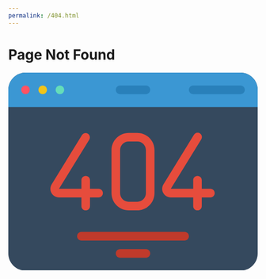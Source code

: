 ```yaml
---
permalink: /404.html
---
```

Page Not Found
=======

<html>
<div style="text-align:center;">
<svg height="auto" viewBox="0 0 58 46" width="auto" xmlns="http://www.w3.org/2000/svg"><g id="Page-1" fill="none" fill-rule="evenodd"><g id="037---404-Page" fill-rule="nonzero"><path id="Shape" d="m6 46h-2c-2.209139 0-4-1.790861-4-4v-38c0-2.209139 1.790861-4 4-4h50c2.209139 0 4 1.790861 4 4v38c0 2.209139-1.790861 4-4 4z" fill="#35495e"/><path id="Shape" d="m58 4v4h-58v-4c0-2.209139 1.790861-4 4-4h50c2.209139 0 4 1.790861 4 4z" fill="#3b97d3"/><path id="Shape" d="m32 3h-6c-.5522847 0-1 .44771525-1 1s.4477153 1 1 1h6c.5522847 0 1-.44771525 1-1s-.4477153-1-1-1z" fill="#2980ba"/><path id="Shape" d="m54 3h-11c-.5522847 0-1 .44771525-1 1s.4477153 1 1 1h11c.5522847 0 1-.44771525 1-1s-.4477153-1-1-1z" fill="#2980ba"/><circle id="Oval" cx="4" cy="4" fill="#ff5364" r="1"/><circle id="Oval" cx="8" cy="4" fill="#f0c419" r="1"/><circle id="Oval" cx="12" cy="4" fill="#65ddb9" r="1"/><g fill="#e64c3c"><path id="Shape" d="m17 31c0 .5522847.4477153 1 1 1s1-.4477153 1-1v-2h2c.5522847 0 1-.4477153 1-1s-.4477153-1-1-1h-2v-2c0-.5522847-.4477153-1-1-1s-1 .4477153-1 1v2h-5.211l7.063-11.476c.2539327-.4666582.0986357-1.0504199-.3536085-1.3292152-.4522443-.2787953-1.0435494-.1552918-1.3463915.2812152l-7.066 11.477c-.37917312.6171256-.39505786 1.3910301-.041527 2.0231948.3535309.6321646 1.0212231 1.0237866 1.745527 1.0238052h5.21z"/><path id="Shape" d="m47 27h-2v-2c0-.5522847-.4477153-1-1-1s-1 .4477153-1 1v2h-5.211l7.063-11.476c.2110153-.3041508.2367456-.6999905.0668803-1.0288992-.1698654-.3289087-.5075332-.537071-.8776942-.5410726s-.71225.1968122-.8891861.5219718l-7.066 11.477c-.3791731.6171256-.3950579 1.3910301-.041527 2.0231948.3535309.6321646 1.0212231 1.0237866 1.745527 1.0238052h5.21v2c0 .5522847.4477153 1 1 1s1-.4477153 1-1v-2h2c.5522847 0 1-.4477153 1-1s-.4477153-1-1-1z"/><path id="Shape" d="m28 32h2c2.209139 0 4-1.790861 4-4v-10c0-2.209139-1.790861-4-4-4h-2c-2.209139 0-4 1.790861-4 4v10c0 2.209139 1.790861 4 4 4zm-2-14c0-1.1045695.8954305-2 2-2h2c1.1045695 0 2 .8954305 2 2v10c0 1.1045695-.8954305 2-2 2h-2c-1.1045695 0-2-.8954305-2-2z"/></g><path id="Shape" d="m41 37h-24c-.5522847 0-1 .4477153-1 1s.4477153 1 1 1h24c.5522847 0 1-.4477153 1-1s-.4477153-1-1-1z" fill="#c03a2b"/><path id="Shape" d="m32 41h-6c-.5522847 0-1 .4477153-1 1s.4477153 1 1 1h6c.5522847 0 1-.4477153 1-1s-.4477153-1-1-1z" fill="#c03a2b"/></g></g></svg></div>
</html>